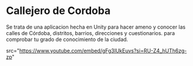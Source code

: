 # Callejero de Cordoba
Se trata de una aplicacion hecha en Unity para hacer ameno y conocer las calles de Córdoba, distritos, barrios, direcciones y cuestionarios. para comprobar tu grado de conocimiento de la ciudad.

 src="https://www.youtube.com/embed/gFg3lUkEuvs?si=RU-Z4_hUTh6zg-zp" 

